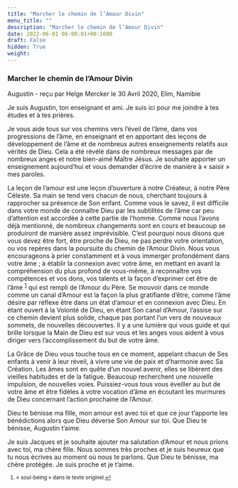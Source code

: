 ```yaml
---
title: "Marcher le chemin de l’Amour Divin"
menu_title: ""
description: "Marcher le chemin de l’Amour Divin"
date: 2022-06-01 06:00:01+00:1080
draft: False
hidden: True
weight:
---
```

### Marcher le chemin de l’Amour Divin

Augustin - reçu par Helge Mercker le 30 Avril 2020, Elim, Namibie

Je suis Augustin, ton enseignant et ami. Je suis ici pour me joindre à tes études et à tes prières.

Je vous aide tous sur vos chemins vers l’éveil de l’âme, dans vos progressions de l’âme, en enseignant et en apportant des leçons de développement de l’âme et de nombreux autres enseignements relatifs aux vérités de Dieu. Cela a été révélé dans de nombreux messages par de nombreux anges et notre bien-aimé Maître Jésus.  Je souhaite apporter un enseignement aujourd’hui et vous demander d’écrire de manière à « saisir » mes paroles.

La leçon de l’amour est une leçon d’ouverture à notre Créateur, à notre Père Céleste. Sa main se tend vers chacun de nous, cherchant toujours à rapprocher sa présence de Son enfant. Comme vous le savez, il est difficile dans votre monde de connaître Dieu par les subtilités de l’âme car peu d’attention est accordée à cette partie de l’homme. Comme nous l’avons déjà mentionné, de nombreux changements sont en cours et beaucoup se produiront de manière assez imprévisible. C’est pourquoi nous disons que vous devez être fort, être proche de Dieu, ne pas perdre votre orientation, ou vos repères dans la poursuite du chemin de l’Amour Divin. Nous vous encourageons à prier constamment et à vous immerger profondément dans votre âme ; à établir la connexion avec votre âme, en mettant en avant la compréhension du plus profond de vous-même, à reconnaître vos compétences et vos dons, vos talents et la façon d’exprimer cet être de l’âme <sup id="a1">[1](#f1)</sup> qui est rempli de l’Amour du Père. Se mouvoir dans ce monde comme un canal d’Amour est la façon la plus gratifiante d’être, comme l’âme désire par réflexe être dans un état d’amour et en connexion avec Dieu. En étant ouvert à la Volonté de Dieu, en étant Son canal d’Amour, l’assise sur ce chemin devient plus solide, chaque pas portant l’un vers de nouveaux sommets, de nouvelles découvertes. Il y a une lumière qui vous guide et qui brille lorsque la Main de Dieu est sur vous et les anges vous aident à vous diriger vers l’accomplissement du but de votre âme.

La Grâce de Dieu vous touche tous en ce moment, appelant chacun de Ses enfants à venir à leur réveil, à vivre une vie de paix et d’harmonie avec Sa Création. Les âmes sont en quête d’un nouvel avenir, elles se libèrent des vieilles habitudes et de la fatigue. Beaucoup recherchent une nouvelle impulsion, de nouvelles voies. Puissiez-vous tous vous éveiller au but de votre âme et être fidèles à votre vocation d’âme en écoutant les murmures de Dieu concernant l’action prochaine de l’Amour.

Dieu te bénisse ma fille, mon amour est avec toi et que ce jour t’apporte les bénédictions alors que Dieu déverse Son Amour sur toi. Que Dieu te bénisse, Augustin t’aime.

Je suis Jacques et je souhaite ajouter ma salutation d’Amour et nous prions avec toi, ma chère fille. Nous sommes très proches et je suis heureux que tu nous écrives au moment où nous te parlons. Que Dieu te bénisse, ma chère protégée. Je suis proche et je t’aime.
<small>

1. <large id=”f1”> « soul-being » dans le texte originel.[↩](#a1)
